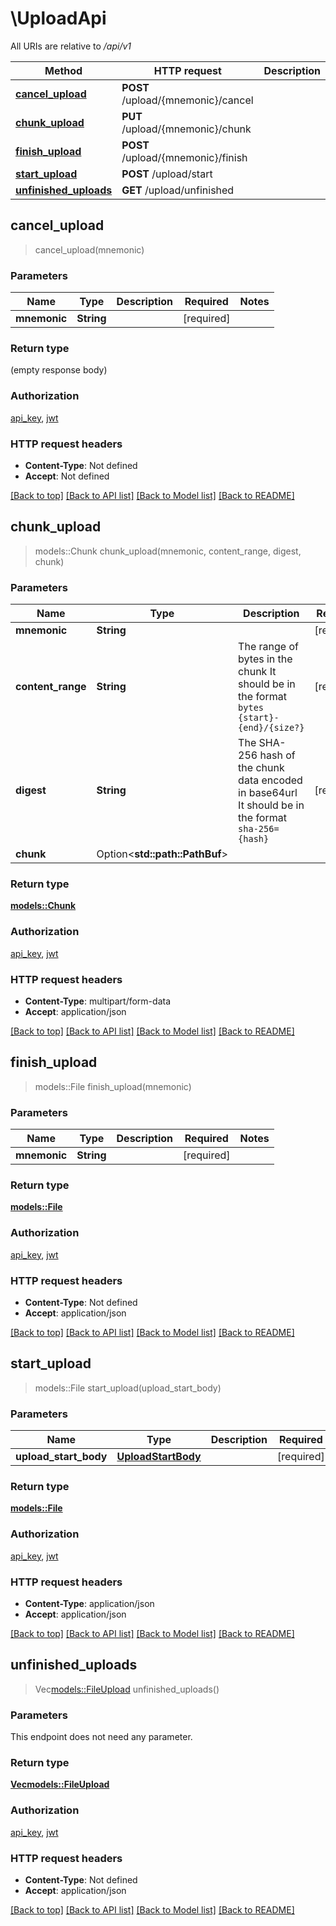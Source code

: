 # \UploadApi

All URIs are relative to */api/v1*

Method | HTTP request | Description
------------- | ------------- | -------------
[**cancel_upload**](UploadApi.md#cancel_upload) | **POST** /upload/{mnemonic}/cancel | 
[**chunk_upload**](UploadApi.md#chunk_upload) | **PUT** /upload/{mnemonic}/chunk | 
[**finish_upload**](UploadApi.md#finish_upload) | **POST** /upload/{mnemonic}/finish | 
[**start_upload**](UploadApi.md#start_upload) | **POST** /upload/start | 
[**unfinished_uploads**](UploadApi.md#unfinished_uploads) | **GET** /upload/unfinished | 



## cancel_upload

> cancel_upload(mnemonic)


### Parameters


Name | Type | Description  | Required | Notes
------------- | ------------- | ------------- | ------------- | -------------
**mnemonic** | **String** |  | [required] |

### Return type

 (empty response body)

### Authorization

[api_key](../README.md#api_key), [jwt](../README.md#jwt)

### HTTP request headers

- **Content-Type**: Not defined
- **Accept**: Not defined

[[Back to top]](#) [[Back to API list]](../README.md#documentation-for-api-endpoints) [[Back to Model list]](../README.md#documentation-for-models) [[Back to README]](../README.md)


## chunk_upload

> models::Chunk chunk_upload(mnemonic, content_range, digest, chunk)


### Parameters


Name | Type | Description  | Required | Notes
------------- | ------------- | ------------- | ------------- | -------------
**mnemonic** | **String** |  | [required] |
**content_range** | **String** | The range of bytes in the chunk It should be in the format `bytes {start}-{end}/{size?}` | [required] |
**digest** | **String** | The SHA-256 hash of the chunk data encoded in base64url It should be in the format `sha-256={hash}` | [required] |
**chunk** | Option<**std::path::PathBuf**> |  |  |

### Return type

[**models::Chunk**](Chunk.md)

### Authorization

[api_key](../README.md#api_key), [jwt](../README.md#jwt)

### HTTP request headers

- **Content-Type**: multipart/form-data
- **Accept**: application/json

[[Back to top]](#) [[Back to API list]](../README.md#documentation-for-api-endpoints) [[Back to Model list]](../README.md#documentation-for-models) [[Back to README]](../README.md)


## finish_upload

> models::File finish_upload(mnemonic)


### Parameters


Name | Type | Description  | Required | Notes
------------- | ------------- | ------------- | ------------- | -------------
**mnemonic** | **String** |  | [required] |

### Return type

[**models::File**](File.md)

### Authorization

[api_key](../README.md#api_key), [jwt](../README.md#jwt)

### HTTP request headers

- **Content-Type**: Not defined
- **Accept**: application/json

[[Back to top]](#) [[Back to API list]](../README.md#documentation-for-api-endpoints) [[Back to Model list]](../README.md#documentation-for-models) [[Back to README]](../README.md)


## start_upload

> models::File start_upload(upload_start_body)


### Parameters


Name | Type | Description  | Required | Notes
------------- | ------------- | ------------- | ------------- | -------------
**upload_start_body** | [**UploadStartBody**](UploadStartBody.md) |  | [required] |

### Return type

[**models::File**](File.md)

### Authorization

[api_key](../README.md#api_key), [jwt](../README.md#jwt)

### HTTP request headers

- **Content-Type**: application/json
- **Accept**: application/json

[[Back to top]](#) [[Back to API list]](../README.md#documentation-for-api-endpoints) [[Back to Model list]](../README.md#documentation-for-models) [[Back to README]](../README.md)


## unfinished_uploads

> Vec<models::FileUpload> unfinished_uploads()


### Parameters

This endpoint does not need any parameter.

### Return type

[**Vec<models::FileUpload>**](FileUpload.md)

### Authorization

[api_key](../README.md#api_key), [jwt](../README.md#jwt)

### HTTP request headers

- **Content-Type**: Not defined
- **Accept**: application/json

[[Back to top]](#) [[Back to API list]](../README.md#documentation-for-api-endpoints) [[Back to Model list]](../README.md#documentation-for-models) [[Back to README]](../README.md)

